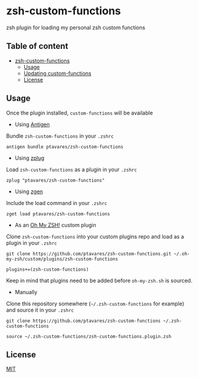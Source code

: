 # zsh-custom-functions

zsh plugin for loading my personal zsh custom functions

## Table of content

- [zsh-custom-functions](#zsh-custom-functions)
  - [Usage](#usage)
  - [Updating custom-functions](#updating-custom-functions)
  - [License](#license)

## Usage

Once the plugin installed, `custom-functions` will be available

- Using [Antigen](https://github.com/zsh-users/antigen)

Bundle `zsh-custom-functions` in your `.zshrc`

```shell script
antigen bundle ptavares/zsh-custom-functions
```

- Using [zplug](https://github.com/b4b4r07/zplug)

Load `zsh-custom-functions` as a plugin in your `.zshrc`

```shell script
zplug "ptavares/zsh-custom-functions"
```

- Using [zgen](https://github.com/tarjoilija/zgen)

Include the load command in your `.zshrc`

```shell script
zget load ptavares/zsh-custom-functions
```

- As an [Oh My ZSH!](https://github.com/robbyrussell/oh-my-zsh) custom plugin

Clone `zsh-custom-functions` into your custom plugins repo and load as a plugin in your `.zshrc`

```shell script
git clone https://github.com/ptavares/zsh-custom-functions.git ~/.oh-my-zsh/custom/plugins/zsh-custom-functions
```

```shell script
plugins+=(zsh-custom-functions)
```

Keep in mind that plugins need to be added before `oh-my-zsh.sh` is sourced.

- Manually

Clone this repository somewhere (`~/.zsh-custom-functions` for example) and source it in your `.zshrc`

```shell script
git clone https://github.com/ptavares/zsh-custom-functions ~/.zsh-custom-functions
```

```shell script
source ~/.zsh-custom-functions/zsh-custom-functions.plugin.zsh
```

## License

[MIT](LICENCE)
